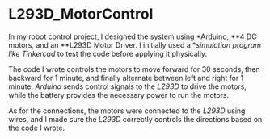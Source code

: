 # L293D_MotorControl
In my robot control project, I designed the system using *Arduino, **4 DC motors, and an **L293D Motor Driver. I initially used a **simulation program like Tinkercad* to test the code before applying it physically.

The code I wrote controls the motors to move forward for 30 seconds, then backward for 1 minute, and finally alternate between left and right for 1 minute. *Arduino* sends control signals to the *L293D* to drive the motors, while the battery provides the necessary power to run the motors.

As for the connections, the motors were connected to the *L293D* using wires, and I made sure the *L293D* correctly controls the directions based on the code I wrote.
